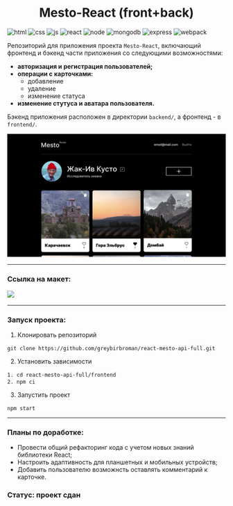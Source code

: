 
<h1 align="center">Mesto-React (front+back)</h1>

![html](https://img.shields.io/badge/html-F5F5F5?style=for-the-badge&logo=html5&logoColor=#E34F26)
![css](https://img.shields.io/badge/css-F5F5F5?style=for-the-badge&logo=css3&logoColor=0000FF) 
![js](https://img.shields.io/badge/JavaScript-F5F5F5?style=for-the-badge&logo=JavaScript&logoColor=#F7DF1E)
![react](https://img.shields.io/badge/React-F5F5F5?style=for-the-badge&logo=React&logoColor=#61DAFB)
![node](https://img.shields.io/badge/Node.js-F5F5F5?style=for-the-badge&logo=Node.js&logoColor=#339933)
![mongodb](https://img.shields.io/badge/mongodb-F5F5F5?style=for-the-badge&logo=mongodb&logoColor=#47A248)
![express](https://img.shields.io/badge/express.js-F5F5F5?style=for-the-badge&logo=&logoColor=#000000)
![webpack](https://img.shields.io/badge/webpack-F5F5F5?style=for-the-badge&logo=webpack&logoColor=#F05032)



Репозиторий для приложения проекта `Mesto-React`, включающий фронтенд и бэкенд части приложения со следующими возможностями: 
+ **авторизация и регистрация пользователей;**
+ **операции с карточками:**
    + добавление
    + удаление
    + изменение статуса
+ **изменение стутуса и аватара пользователя.**


Бэкенд приложения расположен в директории `backend/`, а фронтенд - в `frontend/`. 

<img src="./frontend/src/images/mainpage.png"/>

___


### Ссылка на макет:
<a href="https://www.figma.com/file/5H3gsn5lIGPwzBPby9jAOo/JavaScript.-Sprint-12?node-id=4453%3A2&t=XdZyUJ6xxjmUTwvd-0"><img src="https://img.shields.io/badge/figma-F5F5F5?style=for-the-badge&logo=figma&logoColor=#F24E1E"/></a>
___

### Запуск проекта:
1. Клонировать репозиторий
```
git clone https://github.com/greybirbroman/react-mesto-api-full.git
```
2. Установить зависимости
```
1. cd react-mesto-api-full/frontend
2. npm ci
```
3. Запустить проект 
```
npm start
```
___

### Планы по доработке:
+ Провести общий рефакторинг кода с учетом новых знаний библиотеки React;
+ Настроить адаптивность для планшетных и мобильных устройств;
+ Добавить пользователю возможнсть оставлять комментарий к карточке.
  
### Статус: проект сдан 
